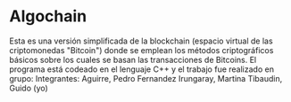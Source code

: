 # Algochain
Esta es una versión simplificada de la blockchain (espacio virtual de las criptomonedas "Bitcoin") donde se emplean los métodos criptográficos básicos sobre los cuales se basan las transacciones de Bitcoins.
El programa está codeado en el lenguaje C++ y el trabajo fue realizado en grupo:
Integrantes:
Aguirre, Pedro
Fernandez Irungaray, Martina
Tibaudin, Guido (yo)
